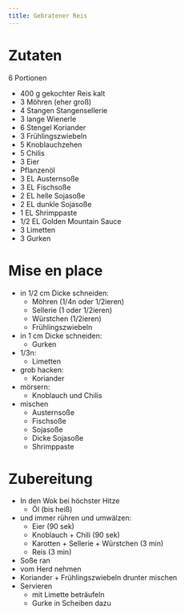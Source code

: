 ```yaml
---
title: Gebratener Reis
---
```


# Zutaten

6 Portionen

- 400 g gekochter Reis kalt
- 3 Möhren (eher groß)
- 4 Stangen Stangensellerie
- 3 lange Wienerle
- 6 Stengel Koriander
- 3 Frühlingszwiebeln
- 5 Knoblauchzehen
- 5 Chilis
- 3 Eier
- Pflanzenöl
- 3 EL Austernsoße
- 3 EL Fischsoße
- 2 EL helle Sojasoße
- 2 EL dunkle Sojasoße
- 1 EL Shrimppaste
- 1/2 EL Golden Mountain Sauce
- 3 Limetten
- 3 Gurken

# Mise en place

- in 1/2 cm Dicke schneiden:
  - Möhren (1/4n oder 1/2ieren)
  - Sellerie (1 oder 1/2ieren)
  - Würstchen (1/2ieren)
  - Frühlingszwiebeln
- in 1 cm Dicke schneiden:
  - Gurken
- 1/3n:
  - Limetten
- grob hacken:
  - Koriander 
- mörsern:
  - Knoblauch und Chilis
- mischen
  - Austernsoße
  - Fischsoße
  - Sojasoße
  - Dicke Sojasoße
  - Shrimppaste

# Zubereitung

- In den Wok bei höchster Hitze 
  - Öl (bis heiß)
- und immer rühren und umwälzen:
  - Eier (90 sek)
  - Knoblauch + Chili (90 sek)
  - Karotten + Sellerie + Würstchen (3 min)
  - Reis (3 min)
- Soße ran
- vom Herd nehmen
- Koriander + Frühlingszwiebeln drunter mischen
- Servieren
  - mit Limette beträufeln
  - Gurke in Scheiben dazu
